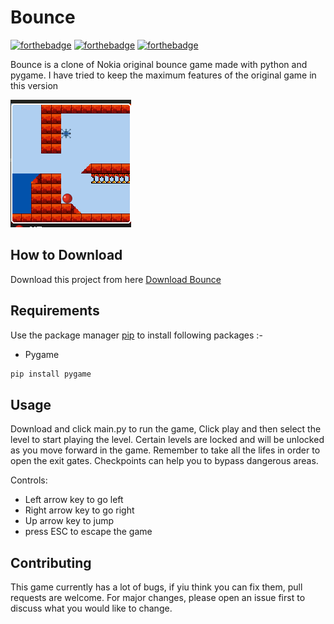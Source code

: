 # Bounce

[![forthebadge](https://forthebadge.com/images/badges/built-with-love.svg)](https://forthebadge.com)
[![forthebadge](https://forthebadge.com/images/badges/built-with-swag.svg)](https://forthebadge.com)
[![forthebadge](https://forthebadge.com/images/badges/made-with-python.svg)](https://forthebadge.com)

Bounce is a clone of Nokia original bounce game made with python and pygame. I have tried to keep the maximum features of the original game in this version

![Alt text](app.png?raw=true "Bounce")

## How to Download

Download this project from here [Download Bounce](https://downgit.github.io/#/home?url=https://github.com/pyGuru123/Python-Games/tree/master/Bounce)

## Requirements

Use the package manager [pip](https://pip.pypa.io/en/stable/) to install following packages :-
* Pygame

```bash
pip install pygame
```

## Usage

Download and click main.py to run the game, Click play and then select the level to start playing the level. Certain levels are locked and will be unlocked as you move forward in the game. Remember to take all the lifes in order to open the exit gates. Checkpoints can help you to bypass dangerous areas.

Controls:
* Left arrow key to go left
* Right arrow key to go right
* Up arrow key to jump
* press ESC to escape the game

## Contributing

This game currently has a lot of bugs, if yiu think you can fix them, pull requests are welcome. For major changes, please open an issue first to discuss what you would like to change.
